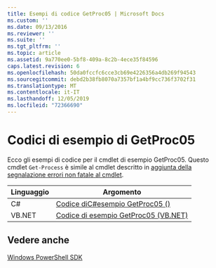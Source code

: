 ```yaml
---
title: Esempi di codice GetProc05 | Microsoft Docs
ms.custom: ''
ms.date: 09/13/2016
ms.reviewer: ''
ms.suite: ''
ms.tgt_pltfrm: ''
ms.topic: article
ms.assetid: 9a770ee0-5bf8-409a-8c2b-4ece35f84596
caps.latest.revision: 6
ms.openlocfilehash: 50da0fccfc6cce3cb69e4226356a4db269f94543
ms.sourcegitcommit: debd2b38fb8070a7357bf1a4bf9cc736f3702f31
ms.translationtype: MT
ms.contentlocale: it-IT
ms.lasthandoff: 12/05/2019
ms.locfileid: "72366690"
---
```

# <a name="getproc05-code-samples"></a>Codici di esempio di GetProc05

Ecco gli esempi di codice per il cmdlet di esempio GetProc05. Questo cmdlet `Get-Process` è simile al cmdlet descritto in [aggiunta della segnalazione errori non fatale al cmdlet](../cmdlet/adding-non-terminating-error-reporting-to-your-cmdlet.md).

|Linguaggio|Argomento|
|--------------|-----------|
|C#|[Codice diC#esempio GetProc05 ()](./getproc05-csharp-sample-code.md)|
|VB.NET|[Codice di esempio GetProc05 (VB.NET)](./getproc05-vb-net-sample-code.md)|

## <a name="see-also"></a>Vedere anche

[Windows PowerShell SDK](../windows-powershell-reference.md)